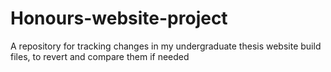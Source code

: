 # Honours-website-project
A repository for tracking changes in my undergraduate thesis website build files, to revert and compare them if needed
